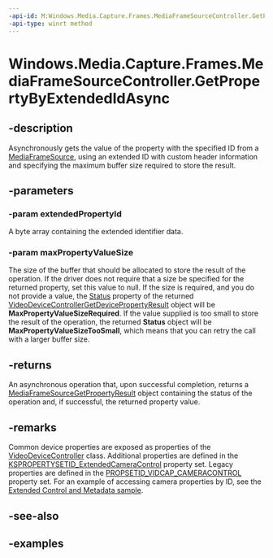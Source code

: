 ```yaml
---
-api-id: M:Windows.Media.Capture.Frames.MediaFrameSourceController.GetPropertyByExtendedIdAsync(System.Byte[],Windows.Foundation.IReference{System.UInt32})
-api-type: winrt method
---
```


<!-- Method syntax.
public IAsyncOperation<MediaFrameSourceGetPropertyResult> MediaFrameSourceController.GetPropertyByExtendedIdAsync(Byte[] extendedPropertyId, IReference<UInt32> maxPropertyValueSize)
-->

# Windows.Media.Capture.Frames.MediaFrameSourceController.GetPropertyByExtendedIdAsync


## -description

Asynchronously gets the value of the property with the specified ID from a [MediaFrameSource](mediaframesource.md), using an extended ID with custom header information and specifying the maximum buffer size required to store the result.

## -parameters

### -param extendedPropertyId

A byte array containing the extended identifier data.

### -param maxPropertyValueSize

The size of the buffer that should be allocated to store the result of the operation. If the driver does not require that a size be specified for the returned property, set this value to null. If the size is required, and you do not provide a value, the [Status](../windows.media.devices/videodevicecontrollergetdevicepropertyresult_status.md) property of the returned [VideoDeviceControllerGetDevicePropertyResult](../windows.media.devices/videodevicecontrollergetdevicepropertyresult.md) object will be **MaxPropertyValueSizeRequired**. If the value supplied is too small to store the result of the operation, the returned **Status**  object will be **MaxPropertyValueSizeTooSmall**, which means that you can retry the call with a larger buffer size.

## -returns

An asynchronous operation that, upon successful completion, returns a [MediaFrameSourceGetPropertyResult](mediaframesourcegetpropertyresult.md) object containing the status of the operation and, if successful, the returned property value.

## -remarks

Common device properties are exposed as properties of the [VideoDeviceController](/uwp/api/Windows.Media.Devices.VideoDeviceController) class. Additional properties are defined in the [KSPROPERTYSETID_ExtendedCameraControl](/windows-hardware/drivers/stream/kspropertysetid-extendedcameracontrol) property set. Legacy properties are defined in the [PROPSETID_VIDCAP_CAMERACONTROL](/windows-hardware/drivers/stream/propsetid-vidcap-cameracontrol) property set. For an example of accessing camera properties by ID, see the [Extended Control and Metadata sample](https://github.com/microsoft/Windows-Camera/tree/master/Samples/ExtendedControlAndMetadata).

## -see-also

## -examples

